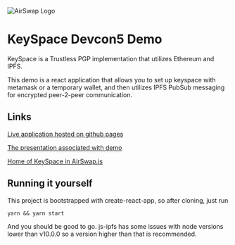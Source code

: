 ![AirSwap Logo](https://miro.medium.com/max/4000/1*Wr5GFTao0-IXtpikXiAE2Q.png)

# KeySpace Devcon5 Demo

KeySpace is a Trustless PGP implementation that utilizes Ethereum and IPFS. 

This demo is a react application that allows you to set up keyspace with metamask or a temporary wallet, and then utilizes IPFS PubSub messaging for encrypted peer-2-peer communication. 

## Links

[Live application hosted on github pages](https://airswap.github.io/keyspace-devcon/)

[The presentation associated with demo](https://docs.google.com/presentation/d/1wE0pxwzEWiMv8acmneI9TezVJPc38QAx6uabMHVarFY/edit#slide=id.g61ae1a3fee_0_85)

[Home of KeySpace in AirSwap.js](https://github.com/airswap/AirSwap.js/tree/develop/src/keySpace)


## Running it yourself

This project is bootstrapped with create-react-app, so after cloning, just run

```
yarn && yarn start
```

And you should be good to go. js-ipfs has some issues with node versions lower than v10.0.0 so a version higher than that is recommended. 
